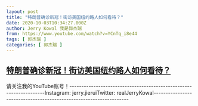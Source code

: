 ```yaml
---
layout: post
title: "特朗普确诊新冠！街访美国纽约路人如何看待？"
date: 2020-10-03T10:34:27.000Z
author: Jerry Kowal 我是郭杰瑞
from: https://www.youtube.com/watch?v=YCnTq_i8e44
tags: [ 郭杰瑞 ]
categories: [ 郭杰瑞 ]
---
```

<!--1601721267000-->
[特朗普确诊新冠！街访美国纽约路人如何看待？](https://www.youtube.com/watch?v=YCnTq_i8e44)
------

<div>
请关注我的YouTube账号！-------------------------------------------------------------------Instagram:  jerry.jieruiTwitter:  realJerryKowal-------------------------------------------------------------------
</div>
